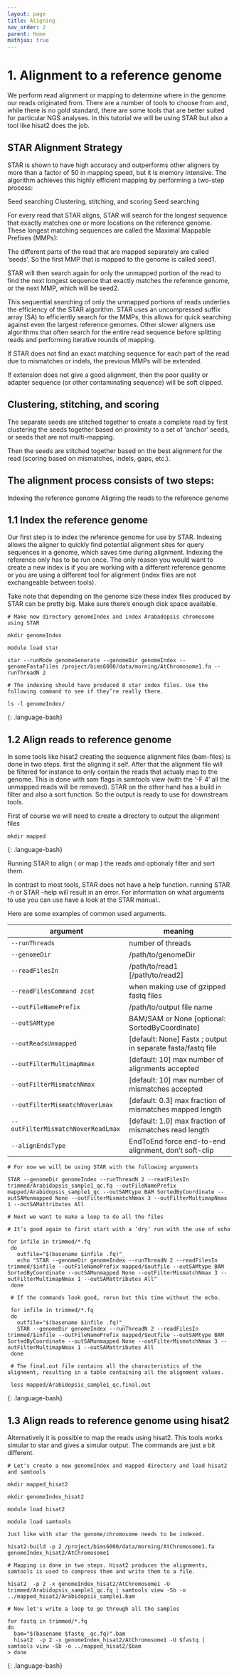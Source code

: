 ```yaml
---
layout: page
title: Aligning
nav_order: 2
parent: Home
mathjax: true
---
```


# 1. Alignment to a reference genome

We perform read alignment or mapping to determine where in the genome our reads originated from. There are a number of tools to choose from and, while there is no gold standard, there are some tools that are better suited for particular NGS analyses. In this tutorial we will be using STAR but also a tool like hisat2 does the job.

## STAR Alignment Strategy

STAR is shown to have high accuracy and outperforms other aligners by more than a factor of 50 in mapping speed, but it is memory intensive. The algorithm achieves this highly efficient mapping by performing a two-step process:

Seed searching Clustering, stitching, and scoring Seed searching

For every read that STAR aligns, STAR will search for the longest sequence that exactly matches one or more locations on the reference genome. These longest matching sequences are called the Maximal Mappable Prefixes (MMPs):

The different parts of the read that are mapped separately are called ‘seeds’. So the first MMP that is mapped to the genome is called seed1.

STAR will then search again for only the unmapped portion of the read to find the next longest sequence that exactly matches the reference genome, or the next MMP, which will be seed2.

This sequential searching of only the unmapped portions of reads underlies the efficiency of the STAR algorithm. STAR uses an uncompressed suffix array (SA) to efficiently search for the MMPs, this allows for quick searching against even the largest reference genomes. Other slower aligners use algorithms that often search for the entire read sequence before splitting reads and performing iterative rounds of mapping.

If STAR does not find an exact matching sequence for each part of the read due to mismatches or indels, the previous MMPs will be extended.

If extension does not give a good alignment, then the poor quality or adapter sequence (or other contaminating sequence) will be soft clipped.

## Clustering, stitching, and scoring

The separate seeds are stitched together to create a complete read by first clustering the seeds together based on proximity to a set of ‘anchor’ seeds, or seeds that are not multi-mapping.

Then the seeds are stitched together based on the best alignment for the read (scoring based on mismatches, indels, gaps, etc.).

## The alignment process consists of two steps:

Indexing the reference genome
Aligning the reads to the reference genome

## 1.1 Index the reference genome

Our first step is to index the reference genome for use by STAR. Indexing allows the aligner to quickly find potential alignment sites for query sequences in a genome, which saves time during alignment. Indexing the reference only has to be run once. The only reason you would want to create a new index is if you are working with a different reference genome or you are using a different tool for alignment (index files are not exchangeable between tools).

Take note that depending on the genome size these index files produced by STAR can be pretty big. Make sure there’s enough disk space available.

~~~
# Make new directory genomeIndex and index Arabadopsis chromosome using STAR

mkdir genomeIndex

module load star

star --runMode genomeGenerate --genomeDir genomeIndex --genomeFastaFiles /project/bims6000/data/morning/AtChromosome1.fa --runThreadN 2

# The indexing should have produced 8 star index files. Use the following command to see if they’re really there.

ls -l genomeIndex/
~~~
{: .language-bash}

## 1.2 Align reads to reference genome

In some tools like hisat2 creating the sequence alignment files (bam-files) is done in two steps. first the aligning it self. After that the alignment file will be filtered for instance to only contain the reads that actualy map to the genome. This is done with sam flags in samtools view (with the ‘-F 4’ all the unmapped reads will be removed). STAR on the other hand has a build in filter and also a sort function. So the output is ready to use for downstream tools.

First of course we will need to create a directory to output the alignment files

~~~
mkdir mapped
~~~
{: .language-bash}

Running STAR to align ( or map ) the reads and optionaly filter and sort them.

In contrast to most tools, STAR does not have a help function. running STAR -h or STAR –help will result in an error. For information on what arguments to use you can use have a look at the STAR manual..

Here are some examples of common used arguments.

| argument |	meaning |
|----------|----------|
| `--runThreads` |	number of threads |
| `--genomeDir` | /path/to/genomeDir |
| `--readFilesIn` |	/path/to/read1 [/path/to/read2] |
| `--readFilesCommand zcat` |	when making use of gzipped fastq files |
| `--outFileNamePrefix` |	/path/to/output file name |
| `--outSAMtype` |	BAM/SAM or None [optional: SortedByCoordinate] |
| `--outReadsUnmapped` |	[default: None] Fastx ; output in separate fasta/fastq file |
| `--outFilterMultimapNmax` |	[default: 10] max number of alignments accepted |
| `--outFilterMismatchNmax` |	[default: 10] max number of mismatches accepted |
| `--outFilterMismatchNoverLmax` |	[default: 0.3] max fraction of mismatches mapped length |
| `--outFilterMismatchNoverReadLmax` |	[default: 1.0] max fraction of mismatches read length |
| `--alignEndsType` |	EndToEnd force end-to-end alignment, don’t soft-clip |

~~~
# For now we will be using STAR with the following arguments

STAR --genomeDir genomeIndex --runThreadN 2 --readFilesIn trimmed/Arabidopsis_sample1_qc.fq --outFileNamePrefix mapped/Arabidopsis_sample1_qc --outSAMtype BAM SortedByCoordinate --outSAMunmapped None --outFilterMismatchNmax 3 --outFilterMultimapNmax 1 --outSAMattributes All

# Next we want to make a loop to do all the files

# It’s good again to first start with a ‘dry’ run with the use of echo

for infile in trimmed/*.fq
 do
   outfile="$(basename $infile .fq)"_
   echo "STAR --genomeDir genomeIndex --runThreadN 2 --readFilesIn trimmed/$infile --outFileNamePrefix mapped/$outfile --outSAMtype BAM SortedByCoordinate --outSAMunmapped None --outFilterMismatchNmax 3 --outFilterMultimapNmax 1 --outSAMattributes All"
 done
 
 # If the commands look good, rerun but this time without the echo.
 
 for infile in trimmed/*.fq
 do
   outfile="$(basename $infile .fq)"_
   STAR --genomeDir genomeIndex --runThreadN 2 --readFilesIn trimmed/$infile --outFileNamePrefix mapped/$outfile --outSAMtype BAM SortedByCoordinate --outSAMunmapped None --outFilterMismatchNmax 3 --outFilterMultimapNmax 1 --outSAMattributes All
 done
 
 # The final.out file contains all the characteristics of the alignment, resulting in a table containing all the alignment values.
 
 less mapped/Arabidopsis_sample1_qc.final.out
 ~~~
 {: .language-bash}
 
 ## 1.3 Align reads to reference genome using hisat2
 
Alternatively it is possible to map the reads using hisat2. This tools works simular to star and gives a simular output. The commands are just a bit different. 
 
~~~
# Let's create a new genomeIndex and mapped directory and load hisat2 and samtools

mkdir mapped_hisat2

mkdir genomeIndex_hisat2

module load hisat2

module load samtools

Just like with star the genome/chromosome needs to be indexed.

hisat2-build -p 2 /project/bims6000/data/morning/AtChromosome1.fa genomeIndex_hisat2/AtChromosome1

# Mapping is done in two steps. Hisat2 produces the alignments, samtools is used to compress them and write them to a file.

hisat2  -p 2 -x genomeIndex_hisat2/AtChromosome1 -U trimmed/Arabidopsis_sample1_qc.fq | samtools view -Sb -o ../mapped_hisat2/Arabidopsis_sample1.bam

# Now let's write a loop to go through all the samples

for fastq in trimmed/*.fq
do
  bam="$(basename $fastq _qc.fq)".bam
  hisat2  -p 2 -x genomeIndex_hisat2/AtChromosome1 -U $fastq | samtools view -Sb -o ../mapped_hisat2/$bam
> done
~~~
{: .language-bash}



